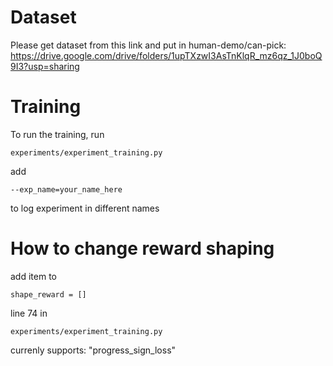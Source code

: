 # Dataset
Please get dataset from this link and put in human-demo/can-pick:
https://drive.google.com/drive/folders/1upTXzwI3AsTnKlqR_mz6qz_1J0boQ9I3?usp=sharing

# Training

To run the training, run 
```
experiments/experiment_training.py
```

add 

```
--exp_name=your_name_here
```
to log experiment in different names

# How to change reward shaping
add item to
```
shape_reward = []
```

line 74 in 
```
experiments/experiment_training.py
```

currenly supports: "progress_sign_loss"